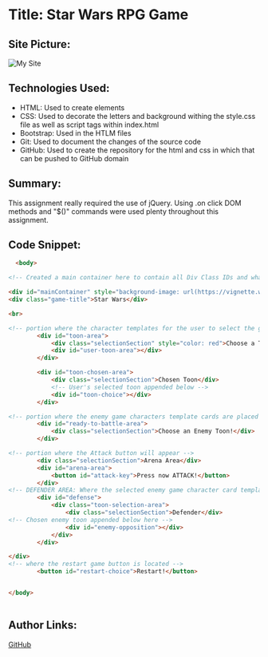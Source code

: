 # 

# Title: Star Wars RPG Game

## Site Picture:
![My Site](assets/images/Screenshot.png)

## Technologies Used:
- HTML: Used to create elements 
- CSS: Used to decorate the letters and background withing the style.css file as well as script tags within index.html
- Bootstrap: Used in the HTLM files
- Git: Used to document the changes of the source code
- GitHub: Used to create the repository for the html and css in which that can be pushed to GitHub domain

## Summary:
This assignment really required the use of jQuery. Using .on click DOM methods and "$()" commands were used plenty throughout this assignment. 

## Code Snippet:
```html
  <body>

<!-- Created a main container here to contain all Div Class IDs and whatnot -->

<div id="mainContainer" style="background-image: url(https://vignette.wikia.nocookie.net/starwars/images/a/af/Battle_of_Jakku.jpg/revision/latest?cb=20151107221337); position: relative;">
<div class="game-title">Star Wars</div>

<br>

<!-- portion where the character templates for the user to select the game characters to play on here -->
        <div id="toon-area">
            <div class="selectionSection" style="color: red">Choose a Toon!</div>
            <div id="user-toon-area"></div>
        </div>

        <div id="toon-chosen-area">
            <div class="selectionSection">Chosen Toon</div>
            <!-- User's selected toon appended below -->
            <div id="toon-choice"></div>
        </div>

<!-- portion where the enemy game characters template cards are placed chosen once user picks a game characters are chosen here after -->
        <div id="ready-to-battle-area">
            <div class="selectionSection">Choose an Enemy Toon!</div>
        </div>

<!-- portion where the Attack button will appear -->
        <div class="selectionSection">Arena Area</div>
        <div id="arena-area">
            <button id="attack-key">Press now ATTACK!</button>
        </div>
<!-- DEFENDER AREA: Where the selected enemy game character card template will be placed before starting the game -->
        <div id="defense">
            <div class="toon-selection-area">
                <div class="selectionSection">Defender</div>
<!-- Chosen enemy toon appended below here -->
                <div id="enemy-opposition"></div>
            </div>
        </div>

</div>
<!-- where the restart game button is located -->
        <button id="restart-choice">Restart!</button>


</body>
  
```


## Author Links:
[GitHub](https://github.com/duongsters)